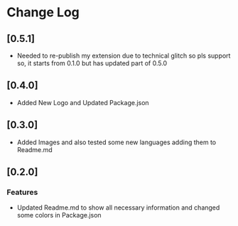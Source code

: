 # Change Log

## [0.5.1]
* Needed to re-publish my extension due to technical glitch so pls support so, it starts from 0.1.0 but has updated part of 0.5.0

## [0.4.0]
* Added New Logo and Updated Package.json

## [0.3.0]
* Added Images and also tested some new languages adding them to Readme.md

## [0.2.0] 
### Features
* Updated Readme.md to show all necessary information and changed some colors in Package.json 